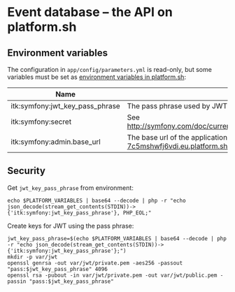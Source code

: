 Event database – the API on platform.sh
=======================================


Environment variables
---------------------

The configuration in `app/config/parameters.yml` is read-only, but some variables must be set as [environment variables in platform.sh](https://docs.platform.sh/development/environment-variables.html):

Name | Description
-----|------------
itk:symfony:jwt_key_pass_phrase | The pass phrase used by JWT (see [Security](#security))
itk:symfony:secret | See http://symfony.com/doc/current/reference/configuration/framework.html#secret
itk:symfony:admin.base_url | The base url of the application, e.g. http://test-t6dnbai-7c5mshwfj6vdi.eu.platform.sh. Used for generating absolute urls.


Security
--------

Get `jwt_key_pass_phrase` from environment:

```
echo $PLATFORM_VARIABLES | base64 --decode | php -r "echo json_decode(stream_get_contents(STDIN))->{'itk:symfony:jwt_key_pass_phrase'}, PHP_EOL;"
```

Create keys for JWT using the pass phrase:

```
jwt_key_pass_phrase=$(echo $PLATFORM_VARIABLES | base64 --decode | php -r "echo json_decode(stream_get_contents(STDIN))->{'itk:symfony:jwt_key_pass_phrase'};")
mkdir -p var/jwt
openssl genrsa -out var/jwt/private.pem -aes256 -passout "pass:$jwt_key_pass_phrase" 4096
openssl rsa -pubout -in var/jwt/private.pem -out var/jwt/public.pem -passin "pass:$jwt_key_pass_phrase"
```
